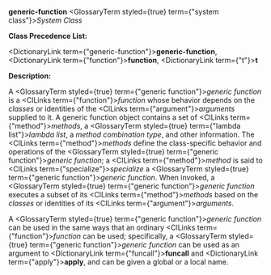 **generic-function** <GlossaryTerm styled={true} term={"system class"}><i>System Class</i></GlossaryTerm> 



**Class Precedence List:** 



<DictionaryLink  term={"generic-function"}><b>generic-function</b></DictionaryLink>, <DictionaryLink  term={"function"}><b>function</b></DictionaryLink>, <DictionaryLink  term={"t"}><b>t</b></DictionaryLink> 



**Description:** 



A <GlossaryTerm styled={true} term={"generic function"}><i>generic function</i></GlossaryTerm> is a <ClLinks  term={"function"}><i>function</i></ClLinks> whose behavior depends on the *classes* or identities of the <ClLinks  term={"argument"}><i>arguments</i></ClLinks> supplied to it. A generic function object contains a set of <ClLinks  term={"method"}><i>methods</i></ClLinks>, a <GlossaryTerm styled={true} term={"lambda list"}><i>lambda list</i></GlossaryTerm>, a *method combination type*, and other information. The <ClLinks  term={"method"}><i>methods</i></ClLinks> define the class-specific behavior and operations of the <GlossaryTerm styled={true} term={"generic function"}><i>generic function</i></GlossaryTerm>; a <ClLinks  term={"method"}><i>method</i></ClLinks> is said to <ClLinks  term={"specialize"}><i>specialize</i></ClLinks> a <GlossaryTerm styled={true} term={"generic function"}><i>generic function</i></GlossaryTerm>. When invoked, a <GlossaryTerm styled={true} term={"generic function"}><i>generic function</i></GlossaryTerm> executes a subset of its <ClLinks  term={"method"}><i>methods</i></ClLinks> based on the *classes* or identities of its <ClLinks  term={"argument"}><i>arguments</i></ClLinks>. 



A <GlossaryTerm styled={true} term={"generic function"}><i>generic function</i></GlossaryTerm> can be used in the same ways that an ordinary <ClLinks  term={"function"}><i>function</i></ClLinks> can be used; specifically, a <GlossaryTerm styled={true} term={"generic function"}><i>generic function</i></GlossaryTerm> can be used as an argument to <DictionaryLink  term={"funcall"}><b>funcall</b></DictionaryLink> and <DictionaryLink  term={"apply"}><b>apply</b></DictionaryLink>, and can be given a global or a local name.  







